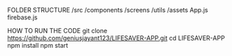 FOLDER STRUCTURE
/src
  /components
  /screens
  /utils
  /assets
  App.js
firebase.js

 HOW TO RUN THE CODE
 git clone https://github.com/geniusjayant123/LIFESAVER-APP.git
cd LIFESAVER-APP
npm install
npm start
